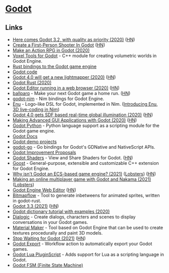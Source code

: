 # [Godot](https://godotengine.org/)

## Links

- [Here comes Godot 3.2, with quality as priority (2020)](https://godotengine.org/article/here-comes-godot-3-2) ([HN](https://news.ycombinator.com/item?id=22179572))
- [Create a First-Person Shooter In Godot](https://godottutorials.pro/fps-godot-tutorial/) ([HN](https://news.ycombinator.com/item?id=22373006))
- [Make an Action RPG in Godot (2020)](https://www.youtube.com/watch?v=mAbG8Oi-SvQ&list=PL9FzW-m48fn2SlrW0KoLT4n5egNdX-W9a)
- [Voxel Tools for Godot](https://github.com/Zylann/godot_voxel) - C++ module for creating volumetric worlds in Godot Engine.
- [Rust bindings to the Godot game engine](https://github.com/GodotNativeTools/godot-rust)
- [Godot code](https://github.com/godotengine/godot)
- [Godot 4.0 will get a new lightmapper (2020)](https://godotengine.org/article/godot-40-will-get-new-modernized-lightmapper) ([HN](https://news.ycombinator.com/item?id=23128518))
- [Godot Rust (2020)](https://hagsteel.com/posts/godot-rust/)
- [Godot Editor running in a web browser (2020)](https://godotengine.org/article/godot-editor-running-web-browser) ([HN](https://news.ycombinator.com/item?id=23354286))
- [ballparq](https://ballparq.games/) - Make your next Godot game a home run. ([HN](https://news.ycombinator.com/item?id=23382786))
- [godot-nim](https://github.com/pragmagic/godot-nim) - Nim bindings for Godot Engine.
- [Enu](https://github.com/dsrw/enu) - Logo-like DSL for Godot, implemented in Nim. ([Introducing Enu, 3D live-coding in Nim](https://www.youtube.com/watch?v=3l6tsKM1cY8))
- [Godot 4.0 gets SDF based real-time global illumination (2020)](https://godotengine.org/article/godot-40-gets-sdf-based-real-time-global-illumination) ([HN](https://news.ycombinator.com/item?id=23668918))
- [Making Advanced GUI Applications with Godot (2020)](https://medium.com/swlh/what-makes-godot-engine-great-for-advance-gui-applications-b1cfb941df3b) ([HN](https://news.ycombinator.com/item?id=24043427))
- [Godot Python](https://github.com/touilleMan/godot-python) - Python language support as a scripting module for the Godot game engine.
- [Godot Docs](https://docs.godotengine.org/en/stable/)
- [Godot demo projects](https://github.com/godotengine/godot-demo-projects)
- [godot-go](https://github.com/godot-go/godot-go) - Go bindings for Godot's GDNative and NativeScript APIs.
- [Godot Improvement Proposals](https://github.com/godotengine/godot-proposals)
- [Godot Shaders](https://godotshaders.com/) - View and Share Shaders for Godot. ([HN](https://news.ycombinator.com/item?id=26025742))
- [Goost](https://github.com/goostengine/goost) - General-purpose, extensible and customizable C++ extension for Godot Engine.
- [Why isn't Godot an ECS-based game engine? (2021)](https://godotengine.org/article/why-isnt-godot-ecs-based-game-engine) ([Lobsters](https://lobste.rs/s/hzqlgc/why_isn_t_godot_ecs_based_game_engine)) ([HN](https://news.ycombinator.com/item?id=26284158))
- [Making an online multiplayer game with Godot and Nakama (2021)](https://heroiclabs.com/blog/announcements/godot-fishgame/) ([Lobsters](https://lobste.rs/s/rikico/making_online_multiplayer_game_with))
- [Godot Engine Web Editor](https://editor.godotengine.org/releases/latest/) ([HN](https://news.ycombinator.com/item?id=26528835))
- [Bitmapflow](https://github.com/Bauxitedev/bitmapflow) - Tool to generate inbetweens for animated sprites, written in godot-rust.
- [Godot 3.3 (2021)](https://godotengine.org/article/godot-3-3-has-arrived) ([HN](https://news.ycombinator.com/item?id=26896340))
- [Godot dictionary tutorial with examples (2020)](https://generalistprogrammer.com/godot/godot-dictionary-tutorial-with-examples/)
- [Dialogic](https://github.com/coppolaemilio/dialogic) - Create dialogs, characters and scenes to display conversations in your Godot games.
- [Material Maker](https://github.com/RodZill4/material-maker) - Tool based on Godot Engine that can be used to create textures procedurally and paint 3D models.
- [Stop Waiting for Godot (2021)](https://itch.io/jam/stop-waiting-for-godot) ([HN](https://news.ycombinator.com/item?id=28352397))
- [Godot Export](https://github.com/firebelley/godot-export) - Workflow action to automatically export your Godot games.
- [Godot Lua PluginScript](https://github.com/gilzoide/godot-lua-pluginscript) - Adds support for Lua as a scripting language in Godot.
- [Godot FSM (Finite State Machine)](https://github.com/godot-addons/godot-finite-state-machine)
